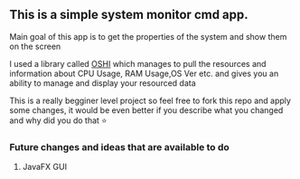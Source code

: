 <h2>This is a simple system monitor cmd app. </h2>

<p>Main goal of this app is to get the properties of the system and show them on the screen</p>
<p>I used a library called <a href = "https://github.com/oshi/oshi">OSHI</a> which manages to pull the resources and information about CPU Usage, RAM Usage,OS Ver etc. and gives you an ability to manage and display your resourced data</p>
<p>This is a really begginer level project so feel free to fork this repo and apply some changes, it would be even better if you describe what you changed and why did you do that ⭐️</p>

<h3>Future changes and ideas that are available to do</h3>
<ol>
  <li>JavaFX GUI</li>
</ol>
